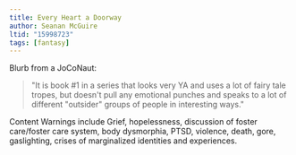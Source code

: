 ```yaml
---
title: Every Heart a Doorway
author: Seanan McGuire
ltid: "15998723"
tags: [fantasy]
---
```


Blurb from a JoCoNaut:

> "It is book #1 in a series that looks very YA and uses a lot of fairy tale
> tropes, but doesn't pull any emotional punches and speaks to a lot of
> different "outsider" groups of people in interesting ways."

Content Warnings include Grief, hopelessness, discussion of foster care/foster
care system, body dysmorphia, PTSD, violence, death, gore, gaslighting, crises
of marginalized identities and experiences.
